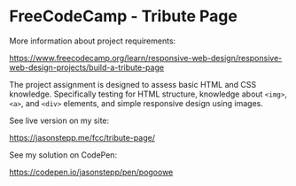 # FreeCodeCamp - Tribute Page

More information about project requirements:

https://www.freecodecamp.org/learn/responsive-web-design/responsive-web-design-projects/build-a-tribute-page

The project assignment is designed to assess basic HTML and CSS knowledge. Specifically testing for HTML structure, knowledge about `<img>`, `<a>`, and `<div>` elements, and simple responsive design using images.

See live version on my site:

https://jasonstepp.me/fcc/tribute-page/

See my solution on CodePen:

https://codepen.io/jasonstepp/pen/pogoowe
